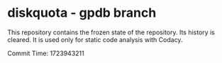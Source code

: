 # diskquota - gpdb branch

This repository contains the frozen state of the repository.
Its history is cleared. It is used only for static code
analysis with Codacy.

Commit Time: 1723943211